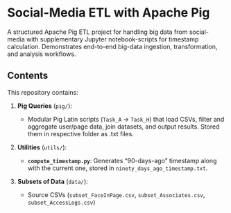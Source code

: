 # Social-Media ETL with Apache Pig

A structured Apache Pig ETL project for handling big data from social-media with supplementary Jupyter notebook-scripts for timestamp calculation. Demonstrates end-to-end big-data ingestion, transformation, and analysis workflows. 

## Contents
This repository contains:

1. **Pig Queries** (`pig/`):  
   - Modular Pig Latin scripts (`Task_A` → `Task_H`) that load CSVs, filter and aggregate user/page data, join datasets, and output results. Stored them in respective folder as .txt files.
     
2. **Utilities** (`utils/`):  
   - **`compute_timestamp.py`**: Generates “90-days-ago” timestamp along with the current one, stored in `ninety_days_ago_timestamp.txt`.
     
3. **Subsets of Data** (`data/`):  
   - Source CSVs (`subset_FaceInPage.csv`, `subset_Associates.csv`, `subset_AccessLogs.csv`)
  
